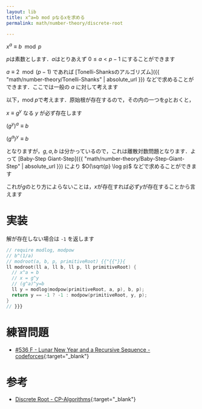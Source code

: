 ```yaml
---
layout: lib
title: x^a=b mod pなるxを求める
permalink: math/number-theory/discrete-root

---
```



$x^a \equiv b \mod p$

$p$は素数とします．$a$はとりあえず $0 \leq a \lt p - 1$ にすることができます

$a \equiv 2 \mod (p - 1)$ であれば [Tonelli-Shanksのアルゴリズム]({{ "math/number-theory/Tonelli-Shanks" | absolute_url }}) などで求めることができます．ここでは一般の $a$ に対して考えます

以下，$\mathrm{mod}~p$で考えます．原始根が存在するので，その内の一つを$g$とおくと，

$x \equiv g^y$ なる $y$ が必ず存在します

$(g^y)^a \equiv b$

$(g^a)^y \equiv b$

となりますが，$g,a,b$ は分かっているので，これは離散対数問題となります．よって [Baby-Step Giant-Step]({{ "math/number-theory/Baby-Step-Giant-Step" | absolute_url }}) により $O(\sqrt{p} \log p)$ などで求めることができます

これが$g$のとり方によらないことは，$x$が存在すれば必ず$y$が存在することから言えます

# 実装

解が存在しない場合は `-1` を返します


```cpp
// require modlog, modpow
// b^(1/a)
// modroot(a, b, p, primitiveRoot) {{"{{"}}{
ll modroot(ll a, ll b, ll p, ll primitiveRoot) {
  // x^a = b
  // x = g^y
  // (g^a)^y=b
  ll y = modlog(modpow(primitiveRoot, a, p), b, p);
  return y == -1 ? -1 : modpow(primitiveRoot, y, p);
}
// }}}
```


# 練習問題

* [#536 F - Lunar New Year and a Recursive Sequence - codeforces](https://codeforces.com/contest/1106/problem/F){:target="_blank"}<!--_-->

# 参考

* [Discrete Root - CP-Algorithms](https://cp-algorithms.com/algebra/discrete-root.html){:target="_blank"}<!--_-->

